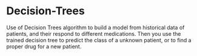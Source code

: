 # Decision-Trees
Use of Decision Trees algorithm to build a model from historical data of patients, and their respond to different medications. Then you use the trained decision tree to predict the class of a unknown patient, or to find a proper drug for a new patient.
